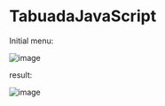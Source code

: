 # TabuadaJavaScript
Initial menu:

 ![image](https://github.com/PedroSmaxY/TabuadaJavaScript/assets/127573080/56b1f0e7-d75c-4945-be73-89b3b0a3cbf9)


result:

![image](https://github.com/PedroSmaxY/TabuadaJavaScript/assets/127573080/7365a3e1-1261-41a0-8b2e-3cdbfd611c24)



